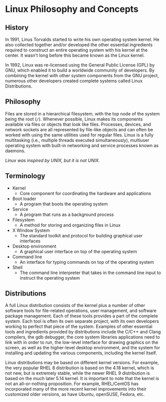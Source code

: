 # Linux Philosophy and Concepts

## History

In 1991, Linus Torvalds started to write his own operating system kernel. He also collected together and/or developed the other essential ingredients required to construct an entire operating system with his kernel at the center. It wasn't long before this became known as the Linux kernel. 

In 1992, Linux was re-licensed using the General Public License (GPL) by GNU, which enabled it to build a worldwide community of developers. By combining the kernel with other system components from the GNU project, numerous other developers created complete systems called Linux Distributions.

## Philosophy

Files are stored in a hierarchical filesystem, with the top node of the system being the root (`/`). Whenever possible, Linux makes its components available via files or objects that look like files. Processes, devices, and network sockets are all represented by file-like objects and can often be worked with using the same utilities used for regular files. Linux is a fully multitasking (i.e., multiple threads executed simultaneously), multiuser operating system with built-in networking and service processes known as daemons.

*Linux was inspired by UNIX, but it is not UNIX.*

## Terminology

- Kernel
  - Core component for coordinating the hardware and applications
- Boot loader
  - A program that boots the operating system
- Service
  - A program that runs as a background process
- Filesystem
  - A method for storing and organizing files in Linux
- X Window System
  - The standard toolkit and protocol for building graphical user interfaces
- Desktop environment
  - A graphical user interface on top of the operating system
- Command line
  - An interface for typing commands on top of the operating system
- Shell
  - The command line interpreter that takes in the command line input to instruct the operating system

## Distributions

A full Linux distribution consists of the kernel plus a number of other software tools for file-related operations, user management, and software package management. Each of these tools provides a part of the complete system. Each tool is often its own separate project, with its own developers working to perfect that piece of the system. Examples of other essential tools and ingredients provided by distributions include the C/C++ and Clang compilers, the gdb debugger, the core system libraries applications need to link with in order to run, the low-level interface for drawing graphics on the screen, as well as the higher-level desktop environment, and the system for installing and updating the various components, including the kernel itself.

Linux distributions may be based on different kernel versions. For example, the very popular RHEL 8 distribution is based on the 4.18 kernel, which is not new, but is extremely stable, while the newer RHEL 9 distribution is based on the much later 5.14 kernel. It is important to note that the kernel is not an all-or-nothing proposition. For example, RHEL/CentOS has incorporated many of the more recent kernel improvements into their customized older versions, as have Ubuntu, openSUSE, Fedora, etc.
